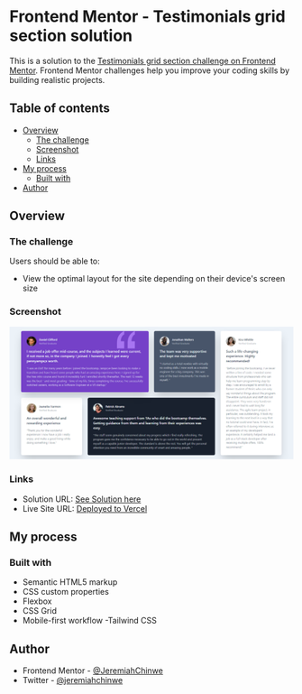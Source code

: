 # Frontend Mentor - Testimonials grid section solution

This is a solution to the [Testimonials grid section challenge on Frontend Mentor](https://www.frontendmentor.io/challenges/testimonials-grid-section-Nnw6J7Un7). Frontend Mentor challenges help you improve your coding skills by building realistic projects. 

## Table of contents

- [Overview](#overview)
  - [The challenge](#the-challenge)
  - [Screenshot](#screenshot)
  - [Links](#links)
- [My process](#my-process)
  - [Built with](#built-with)
- [Author](#author)

## Overview

### The challenge

Users should be able to:

- View the optimal layout for the site depending on their device's screen size

### Screenshot

![](./images/testimonials-grid-section-solution.png)

### Links

- Solution URL: [See Solution here](https://www.frontendmentor.io/challenges/testimonials-grid-section-Nnw6J7Un7/hub?share=true)
- Live Site URL: [Deployed to Vercel](https://testimonials-grid-section-gilt.vercel.app/)

## My process

### Built with

- Semantic HTML5 markup
- CSS custom properties
- Flexbox
- CSS Grid
- Mobile-first workflow
-Tailwind CSS

## Author

- Frontend Mentor - [@JeremiahChinwe](https://www.frontendmentor.io/profile/JeremiahChinwe)
- Twitter - [@jeremiahchinwe](https://www.twitter.com/jeremiahchinwe)

